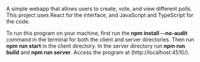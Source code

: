 A simple webapp that allows users to create, vote, and view different polls. This project uses React for the interface, and JavaScript and TypeScript for the code.

To run this program on your machine, first run the  **npm install --no-audit** command in the terminal for both the client and server directories. 
Then run **npm run start** in the client directory. In the server directory run **npm run build** and **npm run server**. Access the program at (http://localhost:4510/).
